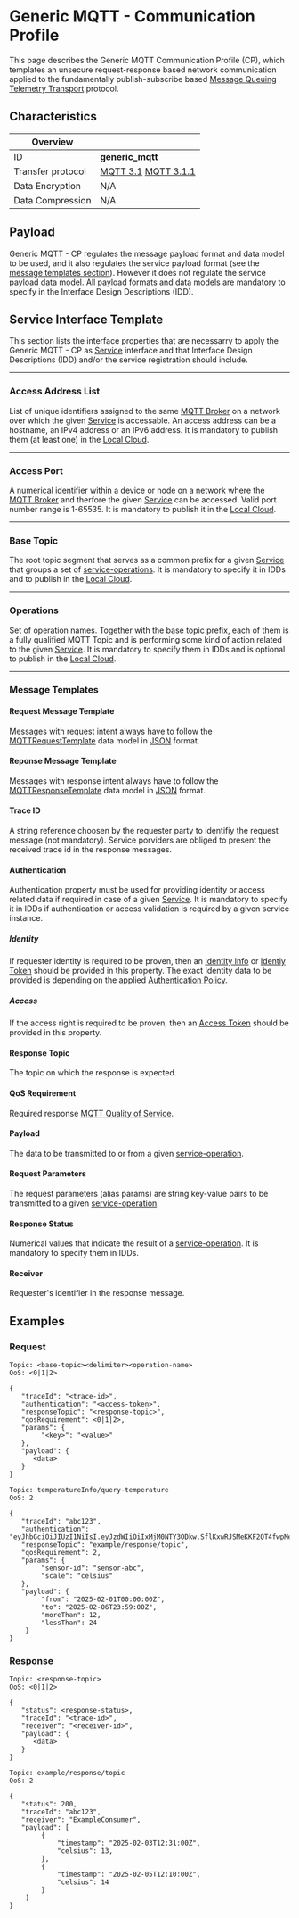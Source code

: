# Generic MQTT - Communication Profile

This page describes the Generic MQTT Communication Profile (CP), which templates an unsecure request-response based network communication applied to the fundamentally publish-subscribe based [Message Queuing Telemetry Transport](https://en.wikipedia.org/wiki/MQTT) protocol. 

## Characteristics

|Overview||
| --- | --- |
| ID | **generic_mqtt** |
| Transfer protocol | [MQTT 3.1](https://public.dhe.ibm.com/software/dw/webservices/ws-mqtt/mqtt-v3r1.html) [MQTT 3.1.1](https://docs.oasis-open.org/mqtt/mqtt/v3.1.1/os/mqtt-v3.1.1-os.html) |
| Data Encryption | N/A |
| Data Compression | N/A |

## Payload

Generic MQTT - CP regulates the message payload format and data model to be used, and it also regulates the service payload format (see the [message templates section](#message-templates)). However it does not regulate the service payload data model. All payload formats and data models are mandatory to specify in the Interface Design Descriptions (IDD).

## Service Interface Template

This section lists the interface properties that are necessarry to apply the Generic MQTT - CP as [Service](../../help/definitions.md#microservice-or-service) interface and that Interface Design Descriptions (IDD) and/or the service registration should include.


---

### Access Address List

List of unique identifiers assigned to the same [MQTT Broker](https://en.wikipedia.org/wiki/MQTT#MQTT_broker) on a network over which the given [Service](../../help/definitions.md#microservice-or-service) is accessable. An access address can be a hostname, an IPv4 address or an IPv6 address. It is mandatory to publish them (at least one) in the [Local Cloud](../../help/definitions.md#local-cloud).

---

### Access Port

A numerical identifier within a device or node on a network where the [MQTT Broker](https://en.wikipedia.org/wiki/MQTT#MQTT_broker) and therfore the given [Service](../../help/definitions.md#microservice-or-service) can be accessed. Valid port number range is 1-65535. It is mandatory to publish it in the [Local Cloud](../../help/definitions.md#local-cloud).

---

### Base Topic

The root topic segment that serves as a common prefix for a given [Service](../../help/definitions.md#microservice-or-service) that groups a set of [service-operations](../../help/definitions.md#service-operation). It is mandatory to specify it in IDDs and to publish in the [Local Cloud](../../help/definitions.md#local-cloud).

---

### Operations

Set of operation names. Together with the base topic prefix, each of them is a fully qualified MQTT Topic and is performing some kind of action related to the given [Service](../../help/definitions.md#microservice-or-service). It is mandatory to specify them in IDDs and is optional to publish in the [Local Cloud](../../help/definitions.md#local-cloud).

---

### Message Templates

#### Request Message Template

Messages with request intent always have to follow the [MQTTRequestTemplate](../data-models/mqtt-request-template.md) data model in [JSON](https://datatracker.ietf.org/doc/html/rfc8259) format.

#### Reponse Message Template

Messages with response intent always have to follow the [MQTTResponseTemplate](../data-models/mqtt-response-template.md) data model in [JSON](https://datatracker.ietf.org/doc/html/rfc8259) format.

#### Trace ID

A string reference choosen by the requester party to identifiy the request message (not mandatory). Service porviders are obliged to present the received trace id in the response messages.

#### Authentication

Authentication property must be used for providing identity or access related data if required in case of a given [Service](../../help/definitions.md#microservice-or-service). It is mandatory to specify it in IDDs if authentication or access validation is required by a given service instance.

##### Identity

If requester identity is required to be proven, then an [Identity Info](../../help/definitions.md#identity-info) or [Identiy Token](../../help/definitions.md#identity-token) should be provided in this property. The exact Identity data to be provided is depending on the applied [Authentication Policy](../authentication_policy.md).

##### Access

If the access right is required to be proven, then an [Access Token](../../help/definitions.md#access-token) should be provided in this property.

#### Response Topic

The topic on which the response is expected.

#### QoS Requirement

Required response [MQTT Quality of Service](https://www.hivemq.com/blog/mqtt-essentials-part-6-mqtt-quality-of-service-levels/).

#### Payload

The data to be transmitted to or from a given [service-operation](../../help/definitions.md#service-operation).

#### Request Parameters

The request parameters (alias params) are string key-value pairs to be transmitted to a given [service-operation](../../help/definitions.md#service-operation).

#### Response Status

Numerical values that indicate the result of a [service-operation](../../help/definitions.md#service-operation). It is mandatory to specify them in IDDs.

#### Receiver

Requester's identifier in the response message.

## Examples

### Request

```
Topic: <base-topic><delimiter><operation-name>
QoS: <0|1|2>

{
   "traceId": "<trace-id>",
   "authentication": "<access-token>",
   "responseTopic": "<response-topic>",
   "qosRequirement": <0|1|2>,
   "params": {
        "<key>": "<value>"
   },
   "payload": {
      <data>
   }
}
```

```
Topic: temperatureInfo/query-temperature
QoS: 2

{
   "traceId": "abc123",
   "authentication": "eyJhbGciOiJIUzI1NiIsI.eyJzdWIiOiIxMjM0NTY3ODkw.SflKxwRJSMeKKF2QT4fwpMeJ",
   "responseTopic": "example/response/topic",
   "qosRequirement": 2,
   "params": {
        "sensor-id": "sensor-abc",
        "scale": "celsius"
   },
   "payload": {
        "from": "2025-02-01T00:00:00Z",
        "to": "2025-02-06T23:59:00Z",
        "moreThan": 12,
        "lessThan": 24
    }
}
```

### Response

```
Topic: <response-topic>
QoS: <0|1|2>

{
   "status": <response-status>,
   "traceId": "<trace-id>",
   "receiver": "<receiver-id>",
   "payload": {
      <data>
   }
}
```

```
Topic: example/response/topic
QoS: 2

{
   "status": 200,
   "traceId": "abc123",
   "receiver": "ExampleConsumer",
   "payload": [
        {
            "timestamp": "2025-02-03T12:31:00Z",
            "celsius": 13,
        },
        {
            "timestamp": "2025-02-05T12:10:00Z",
            "celsius": 14
        }
    ]
}
```
